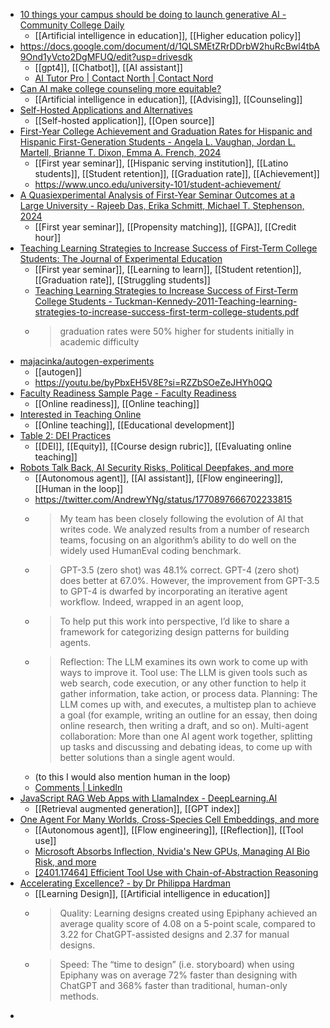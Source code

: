 - [10 things your campus should be doing to launch generative AI - Community College Daily](https://www.ccdaily.com/2024/04/10-things-your-campus-should-be-doing-to-launch-generative-ai/)
	- [[Artificial intelligence in education]], [[Higher education policy]]
- https://docs.google.com/document/d/1QLSMEtZRrDDrbW2huRcBwl4tbA9Ond1yVcto2DgMFUQ/edit?usp=drivesdk
	- [[gpt4]], [[Chatbot]], [[AI assistant]]
	- [AI Tutor Pro | Contact North | Contact Nord](https://www.aitutorpro.ca/)
- [Can AI make college counseling more equitable?](https://www.insidehighered.com/news/admissions/traditional-age/2024/04/08/can-ai-make-college-counseling-more-equitable)
	- [[Artificial intelligence in education]], [[Advising]], [[Counseling]]
- [Self-Hosted Applications and Alternatives](https://selfh.st/apps/)
	- [[Self-hosted application]], [[Open source]]
- [First-Year College Achievement and Graduation Rates for Hispanic and Hispanic First-Generation Students - Angela L. Vaughan, Jordan L. Martell, Brianne T. Dixon, Emma A. French, 2024](https://journals.sagepub.com/doi/abs/10.1177/15381927241241249?journalCode=jhha)
	- [[First year seminar]], [[Hispanic serving institution]], [[Latino students]], [[Student retention]], [[Graduation rate]], [[Achievement]]
	- https://www.unco.edu/university-101/student-achievement/
- [A Quasiexperimental Analysis of First-Year Seminar Outcomes at a Large University - Rajeeb Das, Erika Schmitt, Michael T. Stephenson, 2024](https://journals.sagepub.com/doi/10.1177/15210251211038591)
	- [[First year seminar]], [[Propensity matching]], [[GPA]], [[Credit hour]]
- [Teaching Learning Strategies to Increase Success of First-Term College Students: The Journal of Experimental Education](https://www.tandfonline.com/doi/full/10.1080/00220973.2010.512318)
	- [[First year seminar]], [[Learning to learn]], [[Student retention]], [[Graduation rate]], [[Struggling students]]
	- [Teaching Learning Strategies to Increase Success of First-Term College Students - Tuckman-Kennedy-2011-Teaching-learning-strategies-to-increase-success-first-term-college-students.pdf](https://dennislearningcenter.osu.edu/files/2014/08/Tuckman-Kennedy-2011-Teaching-learning-strategies-to-increase-success-first-term-college-students.pdf)
	- >graduation rates were 50% higher for students initially in academic difficulty
- [majacinka/autogen-experiments](https://github.com/majacinka/autogen-experiments)
	- [[autogen]]
	- https://youtu.be/byPbxEH5V8E?si=RZZbSOeZeJHYh0QQ
- [Faculty Readiness Sample Page - Faculty Readiness](https://online.suny.edu/facultyreadiness/)
	- [[Online readiness]], [[Online teaching]]
- [Interested in Teaching Online](https://online.suny.edu/interested/)
	- [[Online teaching]], [[Educational development]]
- [Table 2: DEI Practices](https://dei-annotations.notion.site/Table-2-DEI-Practices-0d17702e364246f68066fb4c25930776)
	- [[DEI]], [[Equity]], [[Course design rubric]], [[Evaluating online teaching]]
- [Robots Talk Back, AI Security Risks, Political Deepfakes, and more](https://www.deeplearning.ai/the-batch/issue-241/)
	- [[Autonomous agent]], [[AI assistant]], [[Flow engineering]], [[Human in the loop]]
	- https://twitter.com/AndrewYNg/status/1770897666702233815
	- >My team has been closely following the evolution of AI that writes code. We analyzed results from a number of research teams, focusing on an algorithm’s ability to do well on the widely used HumanEval coding benchmark.
	- >GPT-3.5 (zero shot) was 48.1% correct. GPT-4 (zero shot) does better at 67.0%. However, the improvement from GPT-3.5 to GPT-4 is dwarfed by incorporating an iterative agent workflow. Indeed, wrapped in an agent loop,
	- >To help put this work into perspective, I’d like to share a framework for categorizing design patterns for building agents.
	- >Reflection: The LLM examines its own work to come up with ways to improve it.
	  Tool use: The LLM is given tools such as web search, code execution, or any other function to help it gather information, take action, or process data.
	  Planning: The LLM comes up with, and executes, a multistep plan to achieve a goal (for example, writing an outline for an essay, then doing online research, then writing a draft, and so on).
	  Multi-agent collaboration: More than one AI agent work together, splitting up tasks and discussing and debating ideas, to come up with better solutions than a single agent would.
	- (to this I would also mention human in the loop)
	- [Comments | LinkedIn](https://www.linkedin.com/feed/update/urn:li:activity:7179159130325078016)
- [JavaScript RAG Web Apps with LlamaIndex - DeepLearning.AI](https://www.deeplearning.ai/short-courses/javascript-rag-web-apps-with-llamaindex/)
	- [[Retrieval augmented generation]], [[GPT index]]
- [One Agent For Many Worlds, Cross-Species Cell Embeddings, and more](https://www.deeplearning.ai/the-batch/issue-242/)
	- [[Autonomous agent]], [[Flow engineering]], [[Reflection]], [[Tool use]]
	- [Microsoft Absorbs Inflection, Nvidia's New GPUs, Managing AI Bio Risk, and more](https://www.deeplearning.ai/the-batch/issue-243/)
	- [[2401.17464] Efficient Tool Use with Chain-of-Abstraction Reasoning](https://arxiv.org/abs/2401.17464)
- [Accelerating Excellence? - by Dr Philippa Hardman](https://drphilippahardman.substack.com/p/accelerating-excellence)
	- [[Learning Design]], [[Artificial intelligence in education]]
	- >Quality: Learning designs created using Epiphany achieved an average quality score of 4.08 on a 5-point scale, compared to 3.22 for ChatGPT-assisted designs and 2.37 for manual designs.
	- >Speed: The “time to design” (i.e. storyboard) when using Epiphany was on average 72% faster than designing with ChatGPT and 368% faster than traditional, human-only methods.
-